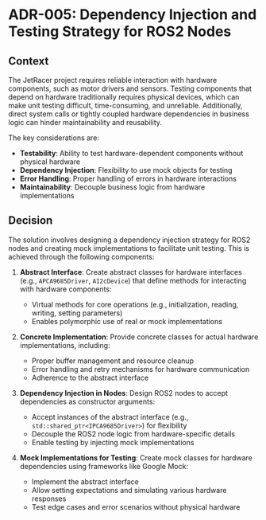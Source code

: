 # ADR-005: Dependency Injection and Testing Strategy for ROS2 Nodes

## Context
The JetRacer project requires reliable interaction with hardware components, such as motor drivers and sensors. Testing components that depend on hardware traditionally requires physical devices, which can make unit testing difficult, time-consuming, and unreliable. Additionally, direct system calls or tightly coupled hardware dependencies in business logic can hinder maintainability and reusability.

The key considerations are:
- **Testability**: Ability to test hardware-dependent components without physical hardware
- **Dependency Injection**: Flexibility to use mock objects for testing
- **Error Handling**: Proper handling of errors in hardware interactions
- **Maintainability**: Decouple business logic from hardware implementations

## Decision
The solution involves designing a dependency injection strategy for ROS2 nodes and creating mock implementations to facilitate unit testing. This is achieved through the following components:

1. **Abstract Interface**:
   Create abstract classes for hardware interfaces (e.g., `APCA9685Driver`, `AI2cDevice`) that define methods for interacting with hardware components:
   - Virtual methods for core operations (e.g., initialization, reading, writing, setting parameters)
   - Enables polymorphic use of real or mock implementations

2. **Concrete Implementation**:
   Provide concrete classes for actual hardware implementations, including:
   - Proper buffer management and resource cleanup
   - Error handling and retry mechanisms for hardware communication
   - Adherence to the abstract interface

3. **Dependency Injection in Nodes**:
   Design ROS2 nodes to accept dependencies as constructor arguments:
   - Accept instances of the abstract interface (e.g., `std::shared_ptr<IPCA9685Driver>`) for flexibility
   - Decouple the ROS2 node logic from hardware-specific details
   - Enable testing by injecting mock implementations

4. **Mock Implementations for Testing**:
   Create mock classes for hardware dependencies using frameworks like Google Mock:
   - Implement the abstract interface
   - Allow setting expectations and simulating various hardware responses
   - Test edge cases and error scenarios without physical hardware

